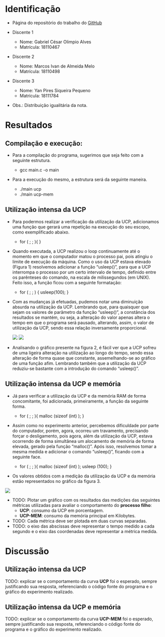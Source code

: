 # Identificação

* Página do repositório do trabalho do <a href="https://github.com/gabriel-cesar/teaching"> GitHub</a>

* Discente 1
	* Nome: Gabriel César Olimpio Alves
	* Matrícula: 18110467
* Discente 2
	* Nome: Marcos Ivan de Almeida Melo
	* Matrícula: 18110498
* Discente 3
	* Nome: Yan Pires Siqueira Pequeno
	* Matrícula: 18111784
* Obs.: Distribuição igualitária da nota.

# Resultados

## Compilação e execução:

* Para a compilação do programa, sugerimos que seja feito com a seguinte estrutura.
	<p><ul>
			<li>gcc main.c -o main</li>
		</ul>
	</p>
* Para a execução do mesmo, a estrutura será da seguinte maneira.
	<p>
		<ul>
			<li>./main ucp</li>
			<li>./main ucp-mem</li>
		</ul>
	</p>

## Utilização intensa da UCP

* Para podermos realizar a verificação da utilização da UCP, adicionamos uma função que gerará uma repetição na execução do seu escopo, como exemplificado abaixo.

	* for ( ; ; ){
	}

* Quando executada, a UCP realizou o loop continuamente até o momento em que o computador matou o processo pai, pois atingiu o limite de execução da máquina. Como o uso da UCP estava elevado (Figura 1) resolvemos adicionar a função “usleep()”, para que a UCP interrompa o processo por um certo intervalo de tempo, definido entre os parênteses do comando, na escala de milissegundos (em UNIX). Feito isso, a função ficou com a seguinte formatação:

	* for ( ; ; ) {
		usleep(100);
	}

* Com as mudanças já efetuadas, pudemos notar uma diminuição absurda na utilização da UCP. Lembrando que, para quaisquer que sejam os valores de parâmetro da função “usleep()”, a constância dos resultados se mantém, ou seja, a alteração do valor apenas altera o tempo em que o programa será pausado, alterando, assim, o valor de utilização da UCP, sendo essa relação inversamente proporcional.
	
	<img src="images/high_cpu.jpg"> <img src="images/low_cpu.jpg">

* Analisando o gráfico presente na figura 2, é fácil ver que a UCP sofreu de uma ligeira alteração na utilização ao longo do tempo, sendo essa alteração de forma quase que constante, assemelhando-se ao gráfico de uma função afim. Lembrando também que a utilização da UCP reduziu-se bastante com a introdução do comando “usleep()”.

## Utilização intensa da UCP e memória

* Já para verificar a utilização da UCP e da memória RAM de forma concomitante, foi adicionada, primeiramente, a função da seguinte forma.
	* for ( ; ; ){
		malloc (sizeof (int) );
	}

* Assim como no experimento anterior, percebemos dificuldade por parte do computador, porém, agora, ocorreu um travamento, precisando forçar o desligamento, pois agora, além da utilização da UCP, estava ocorrendo de forma simultânea um alocamento de memória de forma elevada, gerado pela função “malloc()”. Após isso, resolvemos tomar a mesma medida e adicionar o comando “usleep()”, ficando com a seguinte face.
	
	* for ( ; ; ){
		malloc (sizeof (int) );
		usleep (100);
	}

* Os valores obtidos com a medição da utilização da UCP e da memória estão representados no gráfico da figura 3.

<img src="images/cpu_mem.jpg">

* TODO: Plotar um gráfico com os resultados das medições das seguintes métricas utilizadas para avaliar o comportamento do **processo filho**:
	*  **UCP**: consumo da UCP em porcentagem.
	*  **UCP-MEM**: consumo da memória principal em Kilobytes.
* TODO: Cada métrica deve ser plotada em duas curvas separadas.
* TODO: o eixo das abscissas deve representar o tempo medido a cada segundo e o eixo das coordenadas deve representar a métrica medida.

# Discussão
	
## Utilização intensa da UCP

TODO: explicar se o comportamento da curva **UCP** foi o esperado, sempre justificando sua resposta, referenciando o código fonte do programa e o gráfico do experimento realizado.

## Utilização intensa da UCP e memória

TODO: explicar se o comportamento da curva **UCP-MEM** foi o esperado, sempre justificando sua resposta, referenciando o código fonte do programa e o gráfico do experimento realizado.